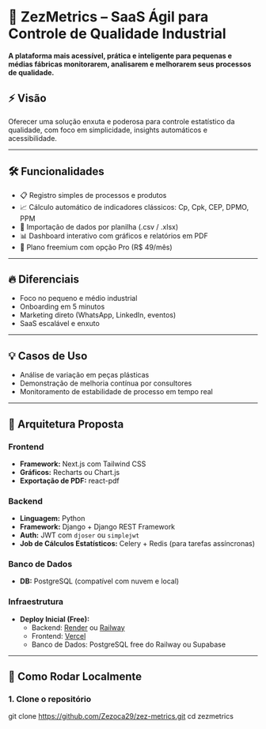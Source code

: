 # 💼 ZezMetrics – SaaS Ágil para Controle de Qualidade Industrial

**A plataforma mais acessível, prática e inteligente para pequenas e médias fábricas monitorarem, analisarem e melhorarem seus processos de qualidade.**

## ⚡ Visão

Oferecer uma solução enxuta e poderosa para controle estatístico da qualidade, com foco em simplicidade, insights automáticos e acessibilidade.

---

## 🛠️ Funcionalidades

- 📋 Registro simples de processos e produtos
- 📈 Cálculo automático de indicadores clássicos: Cp, Cpk, CEP, DPMO, PPM
- 📂 Importação de dados por planilha (.csv / .xlsx)
- 📊 Dashboard interativo com gráficos e relatórios em PDF
- 💸 Plano freemium com opção Pro (R$ 49/mês)

---

## 🔥 Diferenciais

- Foco no pequeno e médio industrial
- Onboarding em 5 minutos
- Marketing direto (WhatsApp, LinkedIn, eventos)
- SaaS escalável e enxuto

---

## 💡 Casos de Uso

- Análise de variação em peças plásticas
- Demonstração de melhoria contínua por consultores
- Monitoramento de estabilidade de processo em tempo real

---

## 🧱 Arquitetura Proposta

### Frontend
- **Framework:** Next.js com Tailwind CSS
- **Gráficos:** Recharts ou Chart.js
- **Exportação de PDF:** react-pdf

### Backend
- **Linguagem:** Python
- **Framework:** Django + Django REST Framework
- **Auth:** JWT com `djoser` ou `simplejwt`
- **Job de Cálculos Estatísticos:** Celery + Redis (para tarefas assíncronas)

### Banco de Dados
- **DB:** PostgreSQL (compatível com nuvem e local)

### Infraestrutura
- **Deploy Inicial (Free):** 
  - Backend: [Render](https://render.com/) ou [Railway](https://railway.app/)
  - Frontend: [Vercel](https://vercel.com/)
  - Banco de Dados: PostgreSQL free do Railway ou Supabase

---

## 🚀 Como Rodar Localmente

### 1. Clone o repositório

git clone https://github.com/Zezoca29/zez-metrics.git
cd zezmetrics
